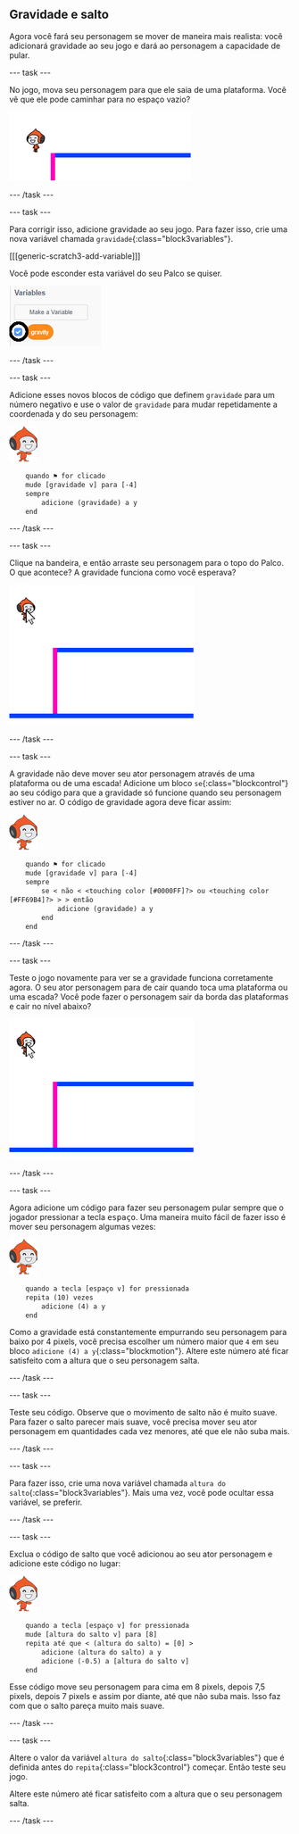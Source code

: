## Gravidade e salto

Agora você fará seu personagem se mover de maneira mais realista: você adicionará gravidade ao seu jogo e dará ao personagem a capacidade de pular.

\--- task \---

No jogo, mova seu personagem para que ele saia de uma plataforma. Você vê que ele pode caminhar para no espaço vazio?

![captura de tela](images/dodge-no-gravity.png)

\--- /task \---

\--- task \---

Para corrigir isso, adicione gravidade ao seu jogo. Para fazer isso, crie uma nova variável chamada `gravidade`{:class="block3variables"}.

[[[generic-scratch3-add-variable]]]

Você pode esconder esta variável do seu Palco se quiser.

![captura de tela](images/dodge-gravity-annotated.png)

\--- /task \---

\--- task \---

Adicione esses novos blocos de código que definem `gravidade` para um número negativo e use o valor de `gravidade` para mudar repetidamente a coordenada y do seu personagem:

![ator pico walking](images/pico_walking_sprite.png)

```blocks3
    quando ⚑ for clicado
    mude [gravidade v] para [-4]
    sempre
        adicione (gravidade) a y
    end
```

\--- /task \---

\--- task \---

Clique na bandeira, e então arraste seu personagem para o topo do Palco. O que acontece? A gravidade funciona como você esperava?

![captura de tela](images/dodge-gravity-drag.png)

\--- /task \---

\--- task \---

A gravidade não deve mover seu ator personagem através de uma plataforma ou de uma escada! Adicione um bloco `se`{:class="blockcontrol"} ao seu código para que a gravidade só funcione quando seu personagem estiver no ar. O código de gravidade agora deve ficar assim:

![ator pico walking](images/pico_walking_sprite.png)

```blocks3
    quando ⚑ for clicado
    mude [gravidade v] para [-4]
    sempre
        se < não < <touching color [#0000FF]?> ou <touching color [#FF69B4]?> > > então
            adicione (gravidade) a y
        end
    end
```

\--- /task \---

\--- task \---

Teste o jogo novamente para ver se a gravidade funciona corretamente agora. O seu ator personagem para de cair quando toca uma plataforma ou uma escada? Você pode fazer o personagem sair da borda das plataformas e cair no nível abaixo?

![captura de tela](images/dodge-gravity-drag.png)

\--- /task \---

\--- task \---

Agora adicione um código para fazer seu personagem pular sempre que o jogador pressionar a tecla <kbd>espaço</kbd>. Uma maneira muito fácil de fazer isso é mover seu personagem algumas vezes:

![ator pico walking](images/pico_walking_sprite.png)

```blocks3
    quando a tecla [espaço v] for pressionada
    repita (10) vezes
        adicione (4) a y
    end
```

Como a gravidade está constantemente empurrando seu personagem para baixo por 4 pixels, você precisa escolher um número maior que `4` em seu bloco `adicione (4) a y`{:class="blockmotion"}. Altere este número até ficar satisfeito com a altura que o seu personagem salta.

\--- /task \---

\--- task \---

Teste seu código. Observe que o movimento de salto não é muito suave. Para fazer o salto parecer mais suave, você precisa mover seu ator personagem em quantidades cada vez menores, até que ele não suba mais.

\--- /task \---

\--- task \---

Para fazer isso, crie uma nova variável chamada `altura do salto`{:class="block3variables"}. Mais uma vez, você pode ocultar essa variável, se preferir.

\--- /task \---

\--- task \---

Exclua o código de salto que você adicionou ao seu ator personagem e adicione este código no lugar:

![ator pico walking](images/pico_walking_sprite.png)

```blocks3
    quando a tecla [espaço v] for pressionada
    mude [altura do salto v] para [8]
    repita até que < (altura do salto) = [0] >
        adicione (altura do salto) a y
        adicione (-0.5) a [altura do salto v]
    end
```

Esse código move seu personagem para cima em 8 pixels, depois 7,5 pixels, depois 7 pixels e assim por diante, até que não suba mais. Isso faz com que o salto pareça muito mais suave.

\--- /task \---

\--- task \---

Altere o valor da variável `altura do salto`{:class="block3variables"} que é definida antes do `repita`{:class="block3control"} começar. Então teste seu jogo.

Altere este número até ficar satisfeito com a altura que o seu personagem salta.

\--- /task \---